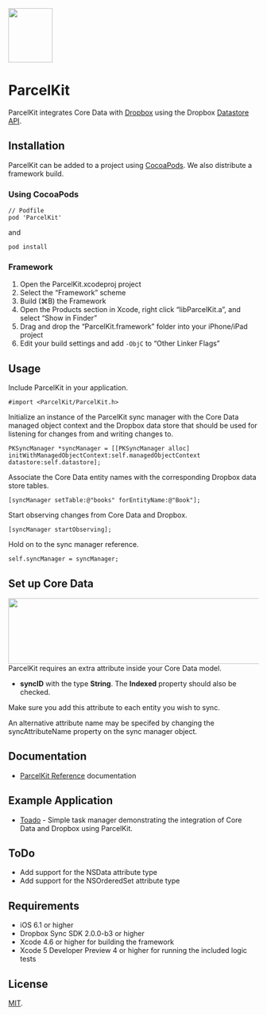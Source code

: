 <img src="https://raw.github.com/overcommitted/ParcelKit/master/ParcelKitLogo.png" width="89px" height="109px" />

ParcelKit
=========
ParcelKit integrates Core Data with [Dropbox](http://www.dropbox.com) using the Dropbox [Datastore API](https://www.dropbox.com/developers/datastore).

Installation
------------
ParcelKit can be added to a project using [CocoaPods](https://github.com/cocoapods/cocoapods). We also distribute a framework build.

### Using CocoaPods

```
// Podfile
pod 'ParcelKit'
```
and
```
pod install
```

### Framework
1. Open the ParcelKit.xcodeproj project
2. Select the “Framework” scheme
3. Build (⌘B) the Framework
4. Open the Products section in Xcode, right click “libParcelKit.a”, and select “Show in Finder”
5. Drag and drop the “ParcelKit.framework” folder into your iPhone/iPad project
6. Edit your build settings and add `-ObjC` to “Other Linker Flags”

Usage
-----
Include ParcelKit in your application.

    #import <ParcelKit/ParcelKit.h>

Initialize an instance of the ParcelKit sync manager with the Core Data managed object context and the Dropbox data store that
should be used for listening for changes from and writing changes to.
    
    PKSyncManager *syncManager = [[PKSyncManager alloc] initWithManagedObjectContext:self.managedObjectContext datastore:self.datastore];
        
Associate the Core Data entity names with the corresponding Dropbox data store tables.  

    [syncManager setTable:@"books" forEntityName:@"Book"];
    
Start observing changes from Core Data and Dropbox.

    [syncManager startObserving];
    
Hold on to the sync manager reference.
    
    self.syncManager = syncManager;


Set up Core Data
----------------
<img src="https://raw.github.com/overcommitted/ParcelKit/master/ParcelKitAttribute.png" align="right" width="725px" height="132px" />

ParcelKit requires an extra attribute inside your Core Data model. 

* __syncID__ with the type __String__. The __Indexed__ property should also be checked.

Make sure you add this attribute to each entity you wish to sync.

An alternative attribute name may be specifed by changing the syncAttributeName property on the sync manager object.

Documentation
-------------
* [ParcelKit Reference](http://overcommitted.github.io/ParcelKit/) documentation

Example Application
-------------------
* [Toado](https://github.com/daikini/toado) - Simple task manager demonstrating the integration of Core Data and Dropbox using ParcelKit.

    
ToDo
----
* Add support for the NSData attribute type
* Add support for the NSOrderedSet attribute type

Requirements
------------
* iOS 6.1 or higher
* Dropbox Sync SDK 2.0.0-b3 or higher
* Xcode 4.6 or higher for building the framework
* Xcode 5 Developer Preview 4 or higher for running the included logic tests

License
-------
[MIT](https://github.com/overcommitted/ParcelKit/blob/master/LICENSE).
